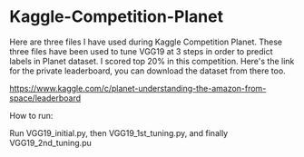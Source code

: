 # Kaggle-Competition-Planet
Here are three files I have used during Kaggle Competition Planet. These three files have been used to tune VGG19 at 3 steps in order to predict labels in Planet dataset. I scored top 20% in this competition. Here's the link for the private leaderboard, you can download the dataset from there too.

https://www.kaggle.com/c/planet-understanding-the-amazon-from-space/leaderboard


How to run:

Run VGG19_initial.py, then VGG19_1st_tuning.py, and finally VGG19_2nd_tuning.pu


